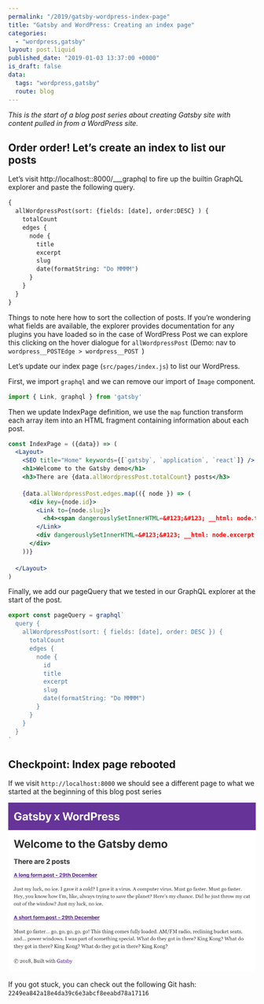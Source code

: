 ```yaml
---
permalink: "/2019/gatsby-wordpress-index-page"
title: "Gatsby and WordPress: Creating an index page"
categories:
  - "wordpress,gatsby"
layout: post.liquid
published_date: "2019-01-03 13:37:00 +0000"
is_draft: false
data:
  tags: "wordpress,gatsby"
  route: blog
---
```

_This is the start of a blog post series about creating Gatsby site with content pulled in from a WordPress site._

## Order order! Let’s create an index to list our posts

Let’s visit http://localhost::8000/___graphql to fire up the builtin GraphQL explorer and paste the following query.

```graphql
{
  allWordpressPost(sort: {fields: [date], order:DESC} ) {
    totalCount
    edges {
      node {
        title
        excerpt
        slug
        date(formatString: "Do MMMM")
      }
    }
  }
}
```

Things to note here how to sort the collection of posts. If you’re wondering what fields are available,  the explorer provides documentation for any plugins you have loaded so in the case of WordPress Post we can explore this clicking on the hover dialogue for `allWordpressPost` (Demo: nav to `wordpress__POSTEdge > wordpress__POST `)

Let’s update our index page (`src/pages/index.js`) to list our WordPress.

First, we import `graphql` and we can remove our import of `Image` component.

```jsx
import { Link, graphql } from 'gatsby'
```

Then we update IndexPage definition,  we use the `map` function transform each array item into an HTML fragment containing information about each post.

```jsx
const IndexPage = ({data}) => (
  <Layout>
    <SEO title="Home" keywords={[`gatsby`, `application`, `react`]} />
    <h1>Welcome to the Gatsby demo</h1>
    <h3>There are {data.allWordpressPost.totalCount} posts</h3>

    {data.allWordpressPost.edges.map(({ node }) => (
      <div key={node.id}>
        <Link to={node.slug}>
          <h4><span dangerouslySetInnerHTML=&#123;&#123; __html: node.title &#124;&#124;/> - {node.date}</h4>
        </Link>
        <div dangerouslySetInnerHTML=&#123;&#123; __html: node.excerpt &#124;&#124; />
      </div>
    ))}

  </Layout>
)
```

Finally, we add our pageQuery that we tested in our GraphQL explorer at the start of the post.

```jsx
export const pageQuery = graphql`
  query {
    allWordpressPost(sort: { fields: [date], order: DESC }) {
      totalCount
      edges {
        node {
          id
          title
          excerpt
          slug
          date(formatString: "Do MMMM")
        }
      }
    }
  }
`
```

## Checkpoint: Index page rebooted

If we visit `http://localhost:8000` we should see a different page to what we started at the beginning of this blog post series

![Post Template 2](/img/gxw-index.png)

If you got stuck, you can check out the following Git hash: `2249ea842a18e4da39c6e3abcf8eeabd78a17116`
